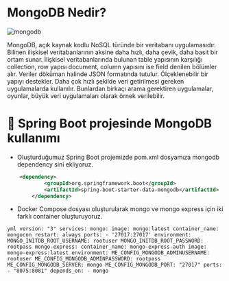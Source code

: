 # MongoDB Nedir?

![mongodb](https://user-images.githubusercontent.com/91599453/224635580-d329637b-6a89-413c-ba91-f5e895120ef2.png)


MongoDB, açık kaynak kodlu NoSQL türünde bir veritabanı uygulamasıdır. Bilinen ilişkisel veritabanlarının aksine daha hızlı, daha çevik, daha basit bir ortam sunar. İlişkisel veritabanlarında bulunan table yapısının karşılığı collection, row yapısı document, column yapısını ise field denilen bölümler alır. Veriler döküman halinde JSON formatında tutulur. Ölçeklenebilir bir yapıyı destekler. Daha çok hızlı şekilde veri getirilmesi gereken uygulamalarda kullanılır. Bunlardan birkaçı arama gerektiren uygulamalar, oyunlar, büyük veri uygulamaları olarak örnek verilebilir.

# 🎯 Spring Boot projesinde MongoDB kullanımı

* Oluşturduğumuz Spring Boot projemizde pom.xml dosyamıza mongodb dependency sini ekliyoruz.

``` xml
    <dependency>
			<groupId>org.springframework.boot</groupId>
			<artifactId>spring-boot-starter-data-mongodb</artifactId>
		</dependency>
```
* Docker Compose dosyası oluşturularak mongo ve mongo express için iki farklı container oluşturuyoruz.

`` yml
version: "3"
services:
  mongo:
    image: mongo:latest
    container_name: mongocon
    restart: always
    ports:
      - '27017:27017'
    environment:
      MONGO_INITDB_ROOT_USERNAME: rootuser
      MONGO_INITDB_ROOT_PASSWORD: rootpass
  mongo-express:
    container_name: mongo-express-auth
    image: mongo-express:latest
    environment:
      ME_CONFIG_MONGODB_ADMINUSERNAME: rootuser
      ME_CONFIG_MONGODB_ADMINPASSWORD: rootpass
      ME_CONFIG_MONGODB_SERVER: mongo
      ME_CONFIG_MONGODB_PORT: "27017"
    ports:
      - "8075:8081"
    depends_on:
      - mongo
``


